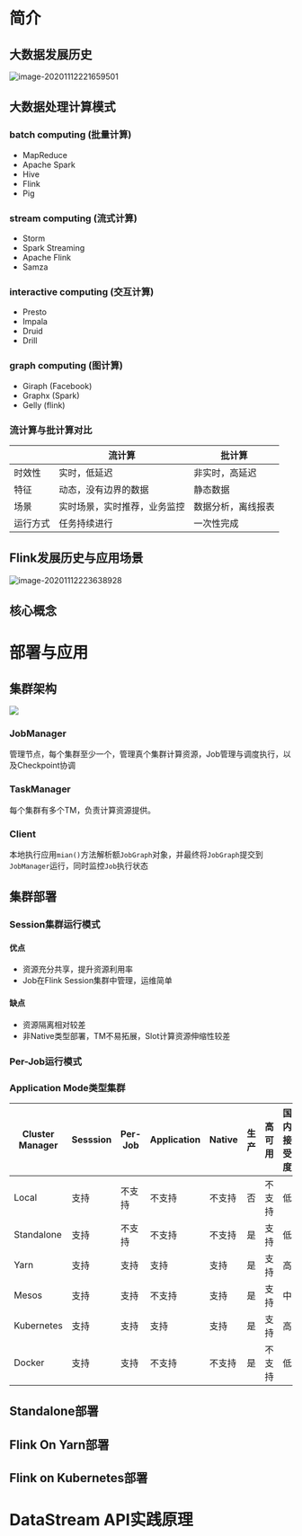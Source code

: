 # 简介

## 大数据发展历史

![image-20201112221659501](assets/images/image-20201112221659501.png)

## 大数据处理计算模式

### batch computing (批量计算)

* MapReduce
* Apache Spark
* Hive
* Flink
* Pig

### stream computing (流式计算)

* Storm
* Spark Streaming
* Apache Flink
* Samza

### interactive computing (交互计算)

* Presto
* Impala
* Druid
* Drill

### graph computing (图计算)

* Giraph (Facebook)
* Graphx (Spark)
* Gelly (flink)



### 流计算与批计算对比

|          | 流计算                       | 批计算             |
| -------- | ---------------------------- | ------------------ |
| 时效性   | 实时，低延迟                 | 非实时，高延迟     |
| 特征     | 动态，没有边界的数据         | 静态数据           |
| 场景     | 实时场景，实时推荐，业务监控 | 数据分析，离线报表 |
| 运行方式 | 任务持续进行                 | 一次性完成         |

## Flink发展历史与应用场景

![image-20201112223638928](assets/images/image-20201112223638928.png)

## 核心概念



# 部署与应用

## 集群架构

![ ](./assets/images/flink-runtime.png)

### JobManager 

管理节点，每个集群至少一个，管理真个集群计算资源，Job管理与调度执行，以及Checkpoint协调

 

### TaskManager

每个集群有多个TM，负责计算资源提供。

### Client 

本地执行应用`mian()`方法解析额`JobGraph`对象，并最终将`JobGraph`提交到`JobManager`运行，同时监控`Job`执行状态

## 集群部署

### Session集群运行模式

#### 优点

* 资源充分共享，提升资源利用率
* Job在Flink Session集群中管理，运维简单

#### 缺点

* 资源隔离相对较差
* 非Native类型部署，TM不易拓展，Slot计算资源伸缩性较差

### Per-Job运行模式



### Application Mode类型集群

| Cluster Manager | Sesssion | Per-Job | Application | Native | 生产 | 高可用 | 国内接受度 |
| --------------- | -------- | ------- | ----------- | ------ | ---- | ------ | ---------- |
| Local           | 支持     | 不支持  | 不支持      | 不支持 | 否   | 不支持 | 低         |
| Standalone      | 支持     | 不支持  | 不支持      | 不支持 | 是   | 支持   | 低         |
| Yarn            | 支持     | 支持    | 支持        | 支持   | 是   | 支持   | 高         |
| Mesos           | 支持     | 支持    | 不支持      | 支持   | 是   | 支持   | 中         |
| Kubernetes      | 支持     | 支持    | 支持        | 支持   | 是   | 支持   | 高         |
| Docker          | 支持     | 支持    | 不支持      | 不支持 | 是   | 不支持 | 低         |



## Standalone部署



## Flink On Yarn部署



## Flink on Kubernetes部署



# DataStream API实践原理



